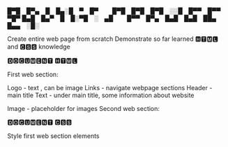 █▀█ █▀▄ █ █▄░█ ▀ █▀   █▀█ █▀█ █▀█ ░░█ █▀▀ █▀▀ ▀█▀
█▄█ █▄▀ █ █░▀█ ░ ▄█   █▀▀ █▀▄ █▄█ █▄█ ██▄ █▄▄ ░█░

Create entire web page from scratch 
Demonstrate so far learned 🅷🆃🅼🅻 and 🅲🆂🆂 knowledge

🅳🅾🅲🆄🅼🅴🅽🆃 🅷🆃🅼🅻

First web section: 

Logo - text , can be image
Links - navigate webpage sections
Header - main title
Text - under main title, some information about website

Image - placeholder for images
Second web section:

🅳🅾🅲🆄🅼🅴🅽🆃 🅲🆂🆂

Style first web section elements
